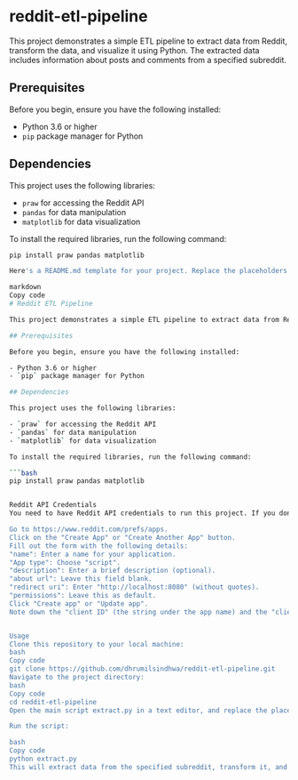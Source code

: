 # reddit-etl-pipeline

This project demonstrates a simple ETL pipeline to extract data from Reddit, transform the data, and visualize it using Python. 
The extracted data includes information about posts and comments from a specified subreddit.

## Prerequisites

Before you begin, ensure you have the following installed:

- Python 3.6 or higher
- `pip` package manager for Python

## Dependencies

This project uses the following libraries:

- `praw` for accessing the Reddit API
- `pandas` for data manipulation
- `matplotlib` for data visualization

To install the required libraries, run the following command:

```bash
pip install praw pandas matplotlib

Here's a README.md template for your project. Replace the placeholders with appropriate information and save this content as README.md in your project's root directory:

markdown
Copy code
# Reddit ETL Pipeline

This project demonstrates a simple ETL pipeline to extract data from Reddit, transform the data, and visualize it using Python. The extracted data includes information about posts and comments from a specified subreddit.

## Prerequisites

Before you begin, ensure you have the following installed:

- Python 3.6 or higher
- `pip` package manager for Python

## Dependencies

This project uses the following libraries:

- `praw` for accessing the Reddit API
- `pandas` for data manipulation
- `matplotlib` for data visualization

To install the required libraries, run the following command:

```bash
pip install praw pandas matplotlib


Reddit API Credentials
You need to have Reddit API credentials to run this project. If you don't have them, follow these steps:

Go to https://www.reddit.com/prefs/apps.
Click on the "Create App" or "Create Another App" button.
Fill out the form with the following details:
"name": Enter a name for your application.
"App type": Choose "script".
"description": Enter a brief description (optional).
"about url": Leave this field blank.
"redirect uri": Enter "http://localhost:8080" (without quotes).
"permissions": Leave this as default.
Click "Create app" or "Update app".
Note down the "client ID" (the string under the app name) and the "client secret".


Usage
Clone this repository to your local machine:
bash
Copy code
git clone https://github.com/dhrumilsindhwa/reddit-etl-pipeline.git
Navigate to the project directory:
bash
Copy code
cd reddit-etl-pipeline
Open the main script extract.py in a text editor, and replace the placeholder values for client_id, client_secret, and user_agent with your Reddit API credentials.

Run the script:

bash
Copy code
python extract.py
This will extract data from the specified subreddit, transform it, and generate two visualizations: a bar chart of the top n posts by score and a pie chart showing the distribution of comments among the top n posts.
